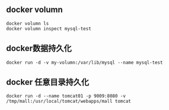 ## docker volumn
```
docker volumn ls
docker volumn inspect mysql-test
```
## docker数据持久化
```
docker run -d -v my-volumn:/var/lib/mysql --name mysql-test
```

## docker 任意目录持久化
```
docker run -d --name tomcat01 -p 9009:8080 -v /tmp/mall:/usr/local/tomcat/webapps/mall tomcat
```

